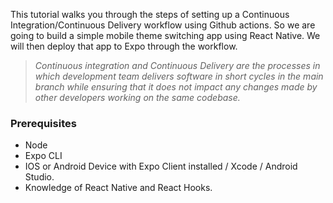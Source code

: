 
This tutorial walks you through the steps of setting up a Continuous Integration/Continuous Delivery workflow using Github actions. So we are going to build a simple mobile theme switching app using React Native. We will then deploy that app to Expo through the workflow.

> _Continuous integration and Continuous Delivery are the processes in which development team delivers software in short cycles in the main branch while ensuring that it does not impact any changes made by other developers working on the same codebase._

### Prerequisites

* Node
* Expo CLI
* IOS or Android Device with Expo Client installed / Xcode / Android Studio.
* Knowledge of React Native and React Hooks.

